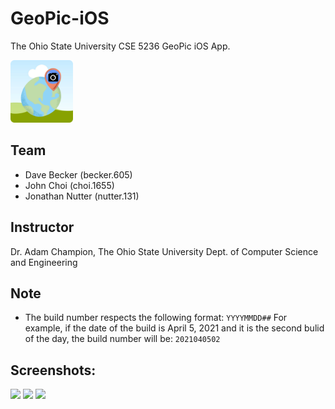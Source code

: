 # GeoPic-iOS
The Ohio State University CSE 5236 GeoPic iOS App.   

<img src="/GeoPic/GeoPic/Assets.xcassets/AppIcon.appiconset/1024.png" width="100px"></img>

## Team
* Dave Becker (becker.605)
* John Choi (choi.1655)
* Jonathan Nutter (nutter.131)

## Instructor

Dr. Adam Champion, The Ohio State University Dept. of Computer Science and Engineering

## Note
* The build number respects the following format: `YYYYMMDD##`
For example, if the date of the build is April 5, 2021 and it is the second bulid of the day, the build number will be: `2021040502`

## Screenshots:
<p>
    <img src="https://i.ibb.co/vP6BMY8/IMG-8932.png" width="32%"></img>
    <img src="https://i.ibb.co/JK2Vs75/IMG-8931.png" width="32%"></img>
    <img src="https://i.ibb.co/6Hnm3Cc/IMG-8933.png" width="32%"></img>
</p>

